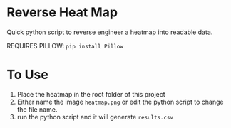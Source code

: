 Reverse Heat Map
==============

Quick python script to reverse engineer a heatmap into readable data.

REQUIRES PILLOW: `pip install Pillow`


To Use
==============
1. Place the heatmap in the root folder of this project
2. Either name the image `heatmap.png` or edit the python script to change the file name.
3. run the python script and it will generate `results.csv`
